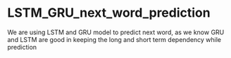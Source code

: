 # LSTM_GRU_next_word_prediction
We are using LSTM and GRU model to predict next word, as we know GRU and LSTM are good in keeping the long and short term dependency while prediction
